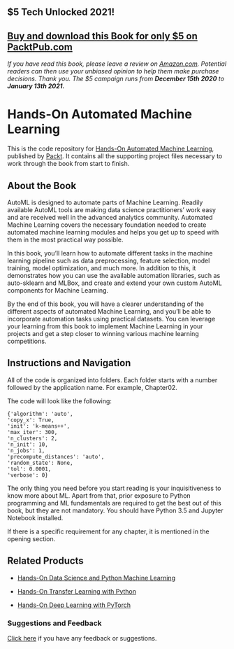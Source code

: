 ## $5 Tech Unlocked 2021!
[Buy and download this Book for only $5 on PacktPub.com](https://www.packtpub.com/product/hands-on-automated-machine-learning/9781788629898)
-----
*If you have read this book, please leave a review on [Amazon.com](https://www.amazon.com/gp/product/1788629892).     Potential readers can then use your unbiased opinion to help them make purchase decisions. Thank you. The $5 campaign         runs from __December 15th 2020__ to __January 13th 2021.__*

# Hands-On Automated Machine Learning
This is the code repository for [Hands-On Automated Machine Learning](https://www.packtpub.com/big-data-and-business-intelligence/hands-automated-machine-learning?utm_source=github&utm_medium=repository&utm_campaign=9781788629898), published by [Packt](https://www.packtpub.com/?utm_source=github). It contains all the supporting project files necessary to work through the book from start to finish.
## About the Book
AutoML is designed to automate parts of Machine Learning. Readily available AutoML tools are making data science practitioners’ work easy and are received well in the advanced analytics community. Automated Machine Learning covers the necessary foundation needed to create automated machine learning modules and helps you get up to speed with them in the most practical way possible.

In this book, you’ll learn how to automate different tasks in the machine learning pipeline such as data preprocessing, feature selection, model training, model optimization, and much more. In addition to this, it demonstrates how you can use the available automation libraries, such as auto-sklearn and MLBox, and create and extend your own custom AutoML components for Machine Learning.

By the end of this book, you will have a clearer understanding of the different aspects of automated Machine Learning, and you’ll be able to incorporate automation tasks using practical datasets. You can leverage your learning from this book to implement Machine Learning in your projects and get a step closer to winning various machine learning competitions.

## Instructions and Navigation
All of the code is organized into folders. Each folder starts with a number followed by the application name. For example, Chapter02.



The code will look like the following:
```
{'algorithm': 'auto',
'copy_x': True,
'init': 'k-means++',
'max_iter': 300,
'n_clusters': 2,
'n_init': 10,
'n_jobs': 1,
'precompute_distances': 'auto',
'random_state': None,
'tol': 0.0001,
'verbose': 0}
```

The only thing you need before you start reading is your inquisitiveness to know more about ML. Apart from that, prior exposure to Python programming and ML fundamentals are required to get the best out of this book, but they are not mandatory. You should have Python 3.5 and Jupyter Notebook installed.

If there is a specific requirement for any chapter, it is mentioned in the opening section.

## Related Products
* [Hands-On Data Science and Python Machine Learning](https://www.packtpub.com/big-data-and-business-intelligence/hands-data-science-and-python-machine-learning?utm_source=github&utm_medium=repository&utm_campaign=9781787280748)

* [Hands-On Transfer Learning with Python](https://www.packtpub.com/big-data-and-business-intelligence/hands-transfer-learning-python?utm_source=github&utm_medium=repository&utm_campaign=9781788831307)

* [Hands-On Deep Learning with PyTorch](https://www.packtpub.com/big-data-and-business-intelligence/hands-deep-learning-pytorch?utm_source=github&utm_medium=repository&utm_campaign=9781788834131)

### Suggestions and Feedback
[Click here](https://docs.google.com/forms/d/e/1FAIpQLSe5qwunkGf6PUvzPirPDtuy1Du5Rlzew23UBp2S-P3wB-GcwQ/viewform) if you have any feedback or suggestions.
